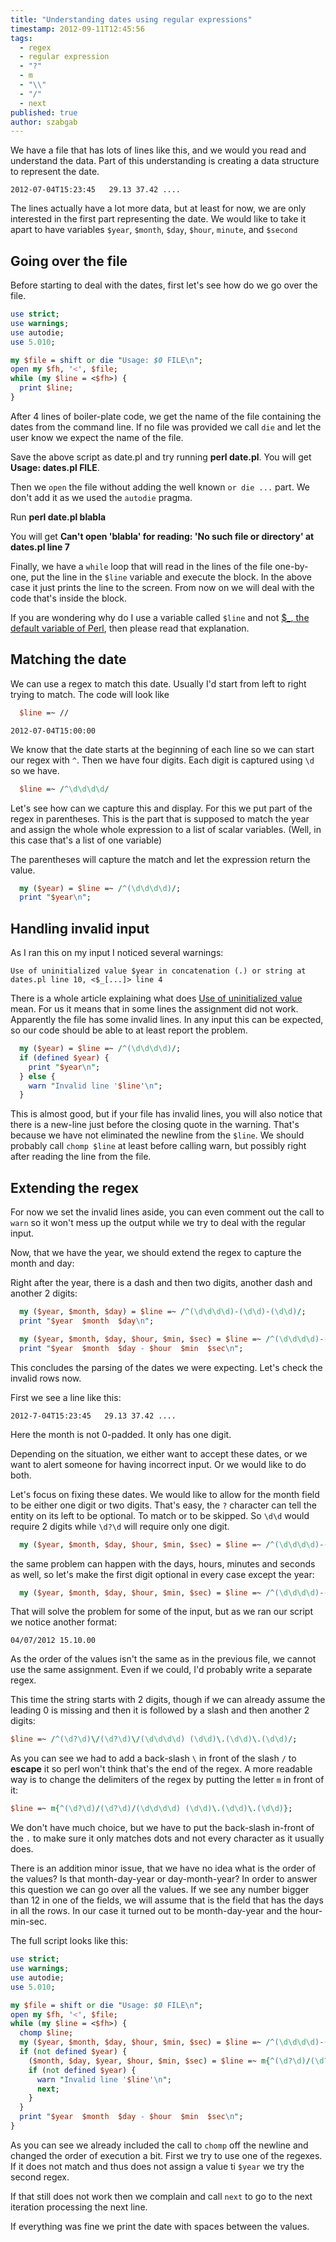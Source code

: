 ```yaml
---
title: "Understanding dates using regular expressions"
timestamp: 2012-09-11T12:45:56
tags:
  - regex
  - regular expression
  - "?"
  - m
  - "\\"
  - "/"
  - next
published: true
author: szabgab
---
```



We have a file that has lots of lines like this, and we would you read and understand the data.
Part of this understanding is creating a data structure to represent the date.

```
2012-07-04T15:23:45   29.13 37.42 ....
```


The lines actually have a lot more data, but at least for now, we are only interested in the
first part representing the date. We would like to take it apart to have variables
`$year`, `$month`, `$day`, `$hour`, `minute`, and `$second`

## Going over the file

Before starting to deal with the dates, first let's see how do we go over the file.

```perl
use strict;
use warnings;
use autodie;
use 5.010;

my $file = shift or die "Usage: $0 FILE\n";
open my $fh, '<', $file;
while (my $line = <$fh>) {
  print $line;
}
```

After 4 lines of boiler-plate code, we get the name of the file containing the dates from the command line.
If no file was provided we call `die` and let the user know we expect the name of the file.

Save the above script as date.pl and try running <b>perl date.pl</b>.
You will get <b>Usage: dates.pl FILE</b>.

Then we `open` the file without adding the well known `or die ...` part. We don't add it as
we used the `autodie` pragma.

Run <b>perl date.pl blabla</b>

You will get <b>Can't open 'blabla' for reading: 'No such file or directory' at dates.pl line 7</b>

Finally, we have a `while` loop that will read in the lines of the file one-by-one,
put the line in the `$line` variable and execute the block. In the above case it just prints the
line to the screen. From now on we will deal with the code that's inside the block.

If you are wondering why do I use a variable called `$line` and not
[$_, the default variable of Perl](/the-default-variable-of-perl), then please read that explanation.

## Matching the date

We can use a regex to match this date. Usually I'd start from left to right trying to match.
The code will look like

```perl
  $line =~ //
```

```
2012-07-04T15:00:00
```

We know that the date starts at the beginning of each line so we can start our regex with `^`.
Then we have four digits. Each digit is captured using `\d` so we have.

```perl
  $line =~ /^\d\d\d\d/
```

Let's see how can we capture this and display. For this we put part of the regex in parentheses.
This is the part that is supposed to match the year and assign the whole whole expression
to a list of scalar variables. (Well, in this case that's a list of one variable)

The parentheses will capture the match and let the expression return the value.

```perl
  my ($year) = $line =~ /^(\d\d\d\d)/;
  print "$year\n";
```

## Handling invalid input

As I ran this on my input I noticed several warnings:

```
Use of uninitialized value $year in concatenation (.) or string at dates.pl line 10, <$_[...]> line 4
```
There is a whole article explaining what does [Use of uninitialized value](/use-of-uninitialized-value)
mean. For us it means that in some lines the assignment did not work. Apparently the file has some invalid lines.
In any input this can be expected, so our code should be able to at least report the problem.

```perl
  my ($year) = $line =~ /^(\d\d\d\d)/;
  if (defined $year) {
    print "$year\n";
  } else {
    warn "Invalid line '$line'\n";
  }
```

This is almost good, but if your file has invalid lines, you will also notice that there is a new-line just before the
closing quote in the warning. That's because we have not eliminated the newline from the `$line`.
We should probably call `chomp $line` at least before calling warn, but possibly right after reading the line
from the file.


## Extending the regex

For now we set the invalid lines aside, you can even comment out the call to `warn` so it won't mess up the
output while we try to deal with the regular input.

Now, that we have the year, we should extend the regex to capture the month and day:

Right after the year, there is a dash and then two digits, another dash and another 2 digits:

```perl
  my ($year, $month, $day) = $line =~ /^(\d\d\d\d)-(\d\d)-(\d\d)/;
  print "$year  $month  $day\n";
```


```perl
  my ($year, $month, $day, $hour, $min, $sec) = $line =~ /^(\d\d\d\d)-(\d\d)-(\d\d)T(\d\d):(\d\d):(\d\d)/;
  print "$year  $month  $day - $hour  $min  $sec\n";
```

This concludes the parsing of the dates we were expecting. Let's check the invalid rows now.

First we see a line like this:

```
2012-7-04T15:23:45   29.13 37.42 ....
```

Here the month is not 0-padded. It only has one digit.

Depending on the situation, we either want to accept these dates,
or we want to alert someone for having incorrect input. Or we would like to do both.

Let's focus on fixing these dates.
We would like to allow for the month field to be either one digit or two digits.
That's easy, the `?` character can tell the entity on its left to be optional.
To match or to be skipped. So `\d\d` would require 2 digits while `\d?\d`
will require only one digit.


```perl
  my ($year, $month, $day, $hour, $min, $sec) = $line =~ /^(\d\d\d\d)-(\d?\d)-(\d\d)T(\d\d):(\d\d):(\d\d)/;
```

the same problem can happen with the days, hours, minutes and seconds as well, so let's make the first
digit optional in every case except the year:

```perl
  my ($year, $month, $day, $hour, $min, $sec) = $line =~ /^(\d\d\d\d)-(\d?\d)-(\d?\d)T(\d?\d):(\d?\d):(\d?\d)/;
```

That will solve the problem for some of the input, but as we ran our script we notice another format:

```
04/07/2012 15.10.00
```

As the order of the values isn't the same as in the previous file, we cannot use the same assignment.
Even if we could, I'd probably write a separate regex.

This time the string starts with 2 digits, though if we can already assume the leading 0 is missing and then
it is followed by a slash and then another 2 digits:

```perl
$line =~ /^(\d?\d)\/(\d?\d)\/(\d\d\d\d) (\d\d)\.(\d\d)\.(\d\d)/;
```

As you can see we had to add a back-slash `\` in front of the slash `/` to <b>escape</b> it
so perl won't think that's the end of the regex. A more readable way is to change the delimiters of the regex
by putting the letter `m` in front of it:

```perl
$line =~ m{^(\d?\d)/(\d?\d)/(\d\d\d\d) (\d\d)\.(\d\d)\.(\d\d)};
```

We don't have much choice, but we have to put the back-slash in-front of the `.` to make sure it only matches
dots and not every character as it usually does.

There is an addition minor issue, that we have no idea what is the order of the values?
Is that month-day-year or day-month-year? In order to answer this question we can go over all the values.
If we see any number bigger than 12 in one of the fields, we will assume that is the field that has the days in all the rows.
In our case it turned out to be month-day-year and the hour-min-sec.


The full script looks like this:


```perl
use strict;
use warnings;
use autodie;
use 5.010;

my $file = shift or die "Usage: $0 FILE\n";
open my $fh, '<', $file;
while (my $line = <$fh>) {
  chomp $line;
  my ($year, $month, $day, $hour, $min, $sec) = $line =~ /^(\d\d\d\d)-(\d?\d)-(\d?\d)T(\d?\d):(\d?\d):(\d?\d)/;
  if (not defined $year) {
    ($month, $day, $year, $hour, $min, $sec) = $line =~ m{^(\d?\d)/(\d?\d)/(\d\d\d\d) (\d\d)\.(\d\d)\.(\d\d)};
    if (not defined $year) {
      warn "Invalid line '$line'\n";
      next;
    }
  }
  print "$year  $month  $day - $hour  $min  $sec\n";
}
```


As you can see we already included the call to `chomp` off the newline and changed the order of execution a bit.
First we try to use one of the regexes. If it does not match and thus does not assign a value ti `$year`
we try the second regex.

If that still does not work then we complain and call `next` to go to the next iteration processing the next
line.

If everything was fine we print the date with spaces between the values.


